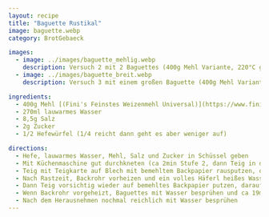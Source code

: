 ```yaml
---
layout: recipe
title: "Baguette Rustikal"
image: baguette.webp
category: BrotGebaeck

images:
  - image: ../images/baguette_mehlig.webp
    description: Versuch 2 mit 2 Baguettes (400g Mehl Variante, 220°C ganze Zeit, kein Wasser drauf vorm Backen); war hell und außen zu knusprig aber ganz gut
  - image: ../images/baguette_breit.webp
    description: Versuch 3 mit einem großen Baguette (400g Mehl Variante, 230°C ganze Zeit); etwas flach und ähnlich wie Weißbrot aber gut

ingredients:
  - 400g Mehl [(Fini's Feinstes Weizenmehl Universal)](https://www.finis-feinstes.at/de/sortiment/mehle/index.aspx?detail=66&hl=Fini%E2%80%99s%20Feinstes%20Weizenmehl%20universal)
  - 270ml lauwarmes Wasser
  - 8,5g Salz
  - 2g Zucker
  - 1/2 Hefewürfel (1/4 reicht dann geht es aber weniger auf)

directions:
  - Hefe, lauwarmes Wasser, Mehl, Salz und Zucker in Schüssel geben
  - Mit Küchenmaschine gut durchkneten (ca 2min Stufe 2, dann Teig in die Mitte putzen, danach 5min Stufe 3)
  - Teig mit Teigkarte auf Blech mit bemehltem Backpapier rausputzen, oben Mehl draufgeben und dann zurück in die Schüssel geben und zugedeckt 1,5h gehen lassen
  - Nach Rastzeit, Backrohr vorheizen und ein volles Häferl heißes Wasser ins Backrohr stellen
  - Dann Teig vorsichtig wieder auf bemehltes Backpapier putzen, darauf etwas Mehl verteilen, in 2 Stücke zerteilen und beide Baguettes langsam länglich ausziehen und spiralförmig drehen (dadurch behalten sie die Form)
  - Wenn Backrohr vorgeheizt, Baguettes mit Wasser besprühen und ca 19min bei 240°C Ober/Unterhitze backen
  - Nach dem Herausnehmen nochmal reichlich mit Wasser besprühen
---
```

